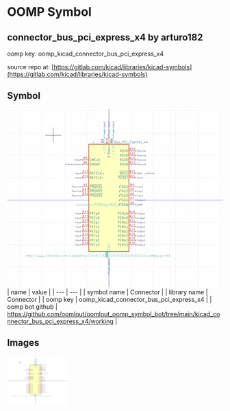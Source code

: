 # OOMP Symbol  
## connector_bus_pci_express_x4  by arturo182  
  
oomp key: oomp_kicad_connector_bus_pci_express_x4  
  
source repo at: [https://gitlab.com/kicad/libraries/kicad-symbols](https://gitlab.com/kicad/libraries/kicad-symbols)  
## Symbol  
  
[![working.png](working_600.png)](working.png)  
| name | value | 
| --- | --- | 
| symbol name | Connector | 
| library name | Connector | 
| oomp key | oomp_kicad_connector_bus_pci_express_x4 | 
| oomp bot github | https://github.com/oomlout/oomlout_oomp_symbol_bot/tree/main/kicad_connector_bus_pci_express_x4/working | 
## Images  
  
[![working.png](working_140.png)](working.png)  
